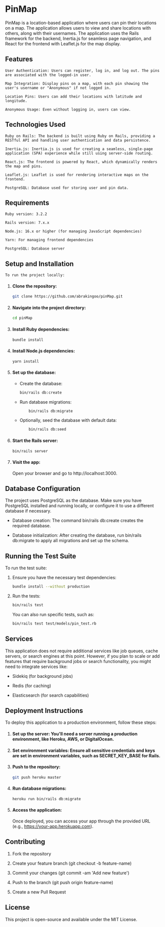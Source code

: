 # PinMap

PinMap is a location-based application where users can pin their locations on a map. The application allows users to view and share locations with others, along with their usernames. The application uses the Rails framework for the backend, Inertia.js for seamless page navigation, and React for the frontend with Leaflet.js for the map display.

## Features
    User Authentication: Users can register, log in, and log out. The pins are associated with the logged-in user.

    Map Integration: Display pins on a map, with each pin showing the user's username or "Anonymous" if not logged in.

    Location Pins: Users can add their locations with latitude and longitude.

    Anonymous Usage: Even without logging in, users can view.

## Technologies Used
    Ruby on Rails: The backend is built using Ruby on Rails, providing a RESTful API and handling user authentication and data persistence.

    Inertia.js: Inertia.js is used for creating a seamless, single-page application (SPA) experience while still using server-side routing.

    React.js: The frontend is powered by React, which dynamically renders the map and pins.

    Leaflet.js: Leaflet is used for rendering interactive maps on the frontend.

    PostgreSQL: Database used for storing user and pin data.

## Requirements
    Ruby version: 3.2.2

    Rails version: 7.x.x

    Node.js: 16.x or higher (for managing JavaScript dependencies)

    Yarn: For managing frontend dependencies

    PostgreSQL: Database server

## Setup and Installation
    To run the project locally:

1. #### Clone the repository:

    ```bash
    git clone https://github.com/abrakingoo/pinMap.git
    ```

2. #### Navigate into the project directory:

    ```bash
    cd pinMap
    ```
3. #### Install Ruby dependencies:

    ```bash
    bundle install
    ```
4. #### Install Node.js dependencies:

    ```bash
    yarn install
    ```
5. #### Set up the database:

    - Create the database:

        ```bash
        bin/rails db:create
        ```
    - Run database migrations:
            
        ```bash
            bin/rails db:migrate
         ```
    - Optionally, seed the database with default data:

        ```bash
            bin/rails db:seed
        ```

6. #### Start the Rails server:

    ```bash
    bin/rails server
    ```

7. #### Visit the app:

    Open your browser and go to http://localhost:3000.


## Database Configuration
The project uses PostgreSQL as the database. Make sure you have PostgreSQL installed and running locally, or configure it to use a different database if necessary.

- Database creation: The command bin/rails db:create creates the required database.

- Database initialization: After creating the database, run bin/rails db:migrate to apply all migrations and set up the schema.

## Running the Test Suite
To run the test suite:

1. Ensure you have the necessary test dependencies:

    ```bash
    bundle install --without production
    ```
2. Run the tests:

    ```bash
    bin/rails test
    ```
    You can also run specific tests, such as:

    ```bash
    bin/rails test test/models/pin_test.rb
    ````
## Services
This application does not require additional services like job queues, cache servers, or search engines at this point. However, if you plan to scale or add features that require background jobs or search functionality, you might need to integrate services like:

- Sidekiq (for background jobs)

- Redis (for caching)

- Elasticsearch (for search capabilities)

## Deployment Instructions
To deploy this application to a production environment, follow these steps:

1. #### Set up the server: You'll need a server running a production environment, like Heroku, AWS, or DigitalOcean.

2. #### Set environment variables: Ensure all sensitive credentials and keys are set in environment variables, such as SECRET_KEY_BASE for Rails.

3. #### Push to the repository:

    ```bash
    git push heroku master
    ```
4. #### Run database migrations:

    ```bash
    heroku run bin/rails db:migrate
    ```
5. #### Access the application:

    Once deployed, you can access your app through the provided URL (e.g., https://your-app.herokuapp.com).

## Contributing
1. Fork the repository

2. Create your feature branch (git checkout -b feature-name)

3. Commit your changes (git commit -am 'Add new feature')

4. Push to the branch (git push origin feature-name)

5. Create a new Pull Request

## License
This project is open-source and available under the MIT License.